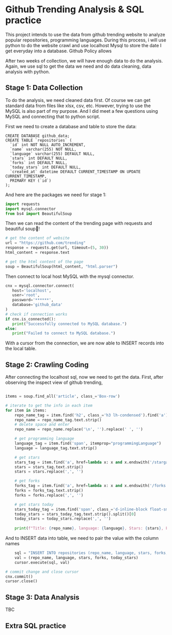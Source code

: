 # Github Trending Analysis & SQL practice
This project intends to use the data from github trending website to analyze popular repositories, programming languages. During this process, i will use python to do the website crawl and use localhost Mysql to store the date I get everyday into a database. 
Github Policy allows

After two weeks of collection, we will have enough data to do the analysis. Again, we use sql to get the data we need and do data cleaning, data analysis with python. 

## Stage 1: Data Collection
To do the analysis, we need cleaned data first. Of course we can get standard data from files like xlsx, csv, etc. However, trying to use the MySQL is also part of my purpose. And I did meet a few questions using MySQL and connecting that to python script.

First we need to create a database and table to store the data:
```Mysql
CREATE DATABASE github_data;
CREATE TABLE `repositories` (
  `id` int NOT NULL AUTO_INCREMENT,
  `name` varchar(255) NOT NULL,
  `language` varchar(255) DEFAULT NULL,
  `stars` int DEFAULT NULL,
  `forks` int DEFAULT NULL,
  `today_stars` int DEFAULT NULL,
  `created_at` datetime DEFAULT CURRENT_TIMESTAMP ON UPDATE CURRENT_TIMESTAMP,
  PRIMARY KEY (`id`)
);
```

And here are the packages we need for stage 1: 
 ``` python 
import requests
import mysql.connector
from bs4 import BeautifulSoup
```

Then we can read the content of the trending page with requests and beautiful soup🍲!
 ``` python 
# get the content of website
url = "https://github.com/trending"
response = requests.get(url, timeout=(5, 30))
html_content = response.text

# get the html content of the page
soup = BeautifulSoup(html_content, "html.parser")
```

Then connect to local host MySQL with the mysql connector.
 ``` python 
cnx = mysql.connector.connect(
    host='localhost',
    user='root',
    password='******',
    database='github_data'
)
# check if connection works
if cnx.is_connected():
    print("Successfully connected to MySQL database.")
else:
    print("Failed to connect to MySQL database.")
```
With a cursor from the connection, we are now able to INSERT records into the local table.

## Stage 2: Crawling Coding

After connecting the localhost sql, now we need to get the data. First, after observing the inspect view of github trending, 
```python

items = soup.find_all('article', class_='Box-row')

# iterate to get the info in each item
for item in items:
    repo_name_tag = item.find('h2', class_='h3 lh-condensed').find('a')
    repo_name = repo_name_tag.text.strip()
    # delete space and enter
    repo_name = repo_name.replace('\n', '').replace(' ', '')

    # get programming language
    language_tag = item.find('span', itemprop="programmingLanguage")
    language = language_tag.text.strip()

    # get stars
    stars_tag = item.find('a', href=lambda x: x and x.endswith('/stargazers'))
    stars = stars_tag.text.strip()
    stars = stars.replace(',', '')

    # get forks
    forks_tag = item.find('a', href=lambda x: x and x.endswith('/forks'))
    forks = forks_tag.text.strip()
    forks = forks.replace(',', '')

    # get stars today
    stars_today_tag = item.find('span', class_='d-inline-block float-sm-right')
    today_stars = stars_today_tag.text.strip().split()[0]
    today_stars = today_stars.replace(',', '')
    
    print(f"Title: {repo_name}, language: {language}, Stars: {stars}, Forks: {forks}, Stars Today: {today_stars}")

```

And to INSERT data into table, we need to pair the value with the column names

```python
    sql = "INSERT INTO repositories (repo_name, language, stars, forks, today_stars) VALUES (%s, %s, %s, %s, %s)"
    val = (repo_name, language, stars, forks, today_stars)
    cursor.execute(sql, val)

# commit change and close cursor
cnx.commit()
cursor.close()
```
## Stage 3: Data Analysis
TBC

## Extra SQL practice


